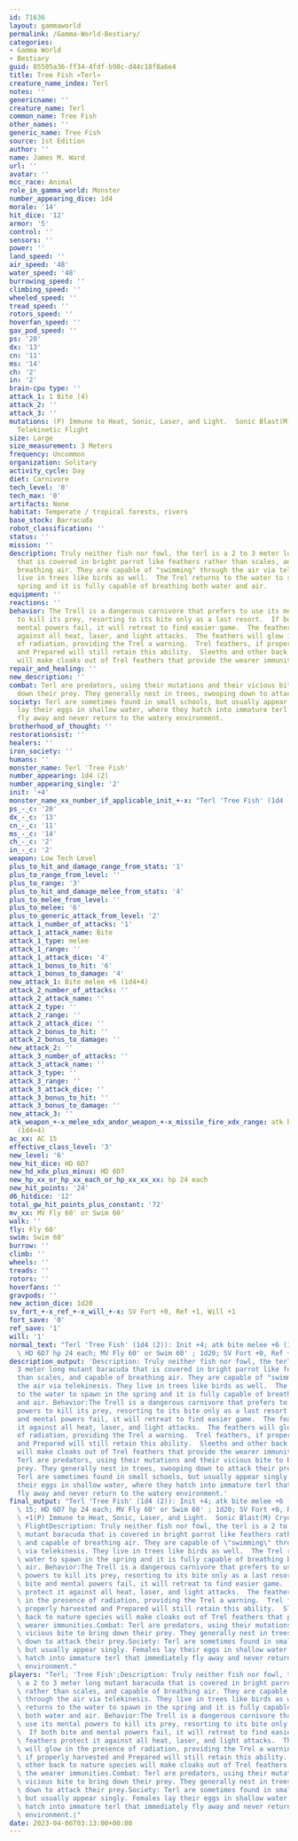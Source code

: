 ```yaml
---
id: 71636
layout: gammaworld
permalink: /Gamma-World-Bestiary/
categories:
- Gamma World
- Bestiary
guid: 85505a36-ff34-4fdf-b98c-d44c18f8a6e4
title: Tree Fish «Terl»
creature_name_index: Terl
notes: ''
genericname: ''
creature_name: Terl
common_name: Tree Fish
other_names: ''
generic_name: Tree Fish
source: 1st Edition
author: ''
name: James M. Ward
url: ''
avatar: ''
mcc_race: Animal
role_in_gamma_world: Monster
number_appearing_dice: 1d4
morale: '14'
hit_dice: '12'
armor: '5'
control: ''
sensors: ''
power: ''
land_speed: ''
air_speed: '48'
water_speed: '48'
burrowing_speed: ''
climbing_speed: ''
wheeled_speed: ''
tread_speed: ''
rotors_speed: ''
hoverfan_speed: ''
gav_pod_speed: ''
ps: '20'
dx: '13'
cn: '11'
ms: '14'
ch: '2'
in: '2'
brain-cpu type: ''
attack_1: 1 Bite (4)
attack_2: ''
attack_3: ''
mutations: (P) Immune to Heat, Sonic, Laser, and Light.  Sonic Blast(M) Cryokinesis,
  Telekinetic Flight
size: Large
size_measurement: 3 Meters
frequency: Uncommon
organization: Solitary
activity_cycle: Day
diet: Carnivore
tech_level: '0'
tech_max: '0'
artifacts: None
habitat: Temperate / tropical forests, rivers
base_stock: Barracuda
robot_classification: ''
status: ''
mission: ''
description: Truly neither fish nor fowl, the terl is a 2 to 3 meter long mutant baracuda
  that is covered in bright parrot like feathers rather than scales, and capable of
  breathing air. They are capable of "swimming" through the air via telekinesis. They
  live in trees like birds as well.  The Trel returns to the water to spawn in the
  spring and it is fully capable of breathing both water and air.
equipment: ''
reactions: ''
behavior: The Trell is a dangerous carnivore that prefers to use its mental powers
  to kill its prey, resorting to its bite only as a last resort.  If both bite and
  mental powers fail, it will retreat to find easier game.  The feathers protect it
  against all heat, laser, and light attacks.  The feathers will glow in the presence
  of radiation, providing the Trel a warning.  Trel feathers, if properly harvested
  and Prepared will still retain this ability.  Sleeths and other back to nature species
  will make cloaks out of Trel feathers that provide the wearer immunities.
repair_and_healing: ''
new_description: ''
combat: Terl are predators, using their mutations and their vicious bite to bring
  down their prey. They generally nest in trees, swooping down to attack their prey.
society: Terl are sometimes found in small schools, but usually appear singly. Females
  lay their eggs in shallow water, where they hatch into immature terl that immediately
  fly away and never return to the watery environment.
brotherhood_of_thought: ''
restorationsist: ''
healers: ''
iron_society: ''
humans: ''
monster_name: Terl 'Tree Fish'
number_appearing: 1d4 (2)
number_appearing_single: '2'
init: '+4'
monster_name_xx_number_if_applicable_init_+-x: "Terl 'Tree Fish' (1d4 (2)): Init +4"
ps_-_c: '20'
dx_-_c: '13'
cn_-_c: '11'
ms_-_c: '14'
ch_-_c: '2'
in_-_c: '2'
weapon: Low Tech Level
plus_to_hit_and_damage_range_from_stats: '1'
plus_to_range_from_level: ''
plus_to_range: '3'
plus_to_hit_and_damage_melee_from_stats: '4'
plus_to_melee_from_level: ''
plus_to_melee: '6'
plus_to_generic_attack_from_level: '2'
attack_1_number_of_attacks: '1'
attack_1_attack_name: Bite
attack_1_type: melee
attack_1_range: ''
attack_1_attack_dice: '4'
attack_1_bonus_to_hit: '6'
attack_1_bonus_to_damage: '4'
new_attack_1: Bite melee +6 (1d4+4)
attack_2_number_of_attacks: ''
attack_2_attack_name: ''
attack_2_type: ''
attack_2_range: ''
attack_2_attack_dice: ''
attack_2_bonus_to_hit: ''
attack_2_bonus_to_damage: ''
new_attack_2: ''
attack_3_number_of_attacks: ''
attack_3_attack_name: ''
attack_3_type: ''
attack_3_range: ''
attack_3_attack_dice: ''
attack_3_bonus_to_hit: ''
attack_3_bonus_to_damage: ''
new_attack_3: ''
atk_weapon_+-x_melee_xdx_andor_weapon_+-x_missile_fire_xdx_range: atk bite melee +6
  (1d4+4)
ac_xx: AC 15
effective_class_level: '3'
new_level: '6'
new_hit_dice: HD 6D7
new_hd_xdx_plus_minus: HD 6D7
new_hp_xx_or_hp_xx_each_or_hp_xx_xx_xx: hp 24 each
new_hit_points: '24'
d6_hitdice: '12'
total_gw_hit_points_plus_constant: '72'
mv_xx: MV Fly 60' or Swim 60'
walk: ''
fly: Fly 60'
swim: Swim 60'
burrow: ''
climb: ''
wheels: ''
treads: ''
rotors: ''
hoverfans: ''
gravpods: ''
new_action_dice: 1d20
sv_fort_+-x_ref_+-x_will_+-x: SV Fort +0, Ref +1, Will +1
fort_save: '0'
ref_save: '1'
will: '1'
normal_text: "Terl 'Tree Fish' (1d4 (2)): Init +4; atk bite melee +6 (1d4+4); AC 15;\
  \ HD 6D7 hp 24 each; MV Fly 60' or Swim 60' ; 1d20; SV Fort +0, Ref +1, Will +1"
description_output: 'Description: Truly neither fish nor fowl, the terl is a 2 to
  3 meter long mutant baracuda that is covered in bright parrot like feathers rather
  than scales, and capable of breathing air. They are capable of "swimming" through
  the air via telekinesis. They live in trees like birds as well.  The Trel returns
  to the water to spawn in the spring and it is fully capable of breathing both water
  and air. Behavior:The Trell is a dangerous carnivore that prefers to use its mental
  powers to kill its prey, resorting to its bite only as a last resort.  If both bite
  and mental powers fail, it will retreat to find easier game.  The feathers protect
  it against all heat, laser, and light attacks.  The feathers will glow in the presence
  of radiation, providing the Trel a warning.  Trel feathers, if properly harvested
  and Prepared will still retain this ability.  Sleeths and other back to nature species
  will make cloaks out of Trel feathers that provide the wearer immunities.Combat:
  Terl are predators, using their mutations and their vicious bite to bring down their
  prey. They generally nest in trees, swooping down to attack their prey.Society:
  Terl are sometimes found in small schools, but usually appear singly. Females lay
  their eggs in shallow water, where they hatch into immature terl that immediately
  fly away and never return to the watery environment.'
final_output: "Terl 'Tree Fish' (1d4 (2)): Init +4; atk bite melee +6 (1d4+4); AC\
  \ 15; HD 6D7 hp 24 each; MV Fly 60' or Swim 60' ; 1d20; SV Fort +0, Ref +1, Will\
  \ +1(P) Immune to Heat, Sonic, Laser, and Light.  Sonic Blast(M) Cryokinesis, Telekinetic\
  \ FlightDescription: Truly neither fish nor fowl, the terl is a 2 to 3 meter long\
  \ mutant baracuda that is covered in bright parrot like feathers rather than scales,\
  \ and capable of breathing air. They are capable of \"swimming\" through the air\
  \ via telekinesis. They live in trees like birds as well.  The Trel returns to the\
  \ water to spawn in the spring and it is fully capable of breathing both water and\
  \ air. Behavior:The Trell is a dangerous carnivore that prefers to use its mental\
  \ powers to kill its prey, resorting to its bite only as a last resort.  If both\
  \ bite and mental powers fail, it will retreat to find easier game.  The feathers\
  \ protect it against all heat, laser, and light attacks.  The feathers will glow\
  \ in the presence of radiation, providing the Trel a warning.  Trel feathers, if\
  \ properly harvested and Prepared will still retain this ability.  Sleeths and other\
  \ back to nature species will make cloaks out of Trel feathers that provide the\
  \ wearer immunities.Combat: Terl are predators, using their mutations and their\
  \ vicious bite to bring down their prey. They generally nest in trees, swooping\
  \ down to attack their prey.Society: Terl are sometimes found in small schools,\
  \ but usually appear singly. Females lay their eggs in shallow water, where they\
  \ hatch into immature terl that immediately fly away and never return to the watery\
  \ environment."
players: "Terl; 'Tree Fish';Description: Truly neither fish nor fowl, the terl is\
  \ a 2 to 3 meter long mutant baracuda that is covered in bright parrot like feathers\
  \ rather than scales, and capable of breathing air. They are capable of \"swimming\"\
  \ through the air via telekinesis. They live in trees like birds as well.  The Trel\
  \ returns to the water to spawn in the spring and it is fully capable of breathing\
  \ both water and air. Behavior:The Trell is a dangerous carnivore that prefers to\
  \ use its mental powers to kill its prey, resorting to its bite only as a last resort.\
  \  If both bite and mental powers fail, it will retreat to find easier game.  The\
  \ feathers protect it against all heat, laser, and light attacks.  The feathers\
  \ will glow in the presence of radiation, providing the Trel a warning.  Trel feathers,\
  \ if properly harvested and Prepared will still retain this ability.  Sleeths and\
  \ other back to nature species will make cloaks out of Trel feathers that provide\
  \ the wearer immunities.Combat: Terl are predators, using their mutations and their\
  \ vicious bite to bring down their prey. They generally nest in trees, swooping\
  \ down to attack their prey.Society: Terl are sometimes found in small schools,\
  \ but usually appear singly. Females lay their eggs in shallow water, where they\
  \ hatch into immature terl that immediately fly away and never return to the watery\
  \ environment.|"
date: 2023-04-06T03:13:00+00:00
---
```

</br>